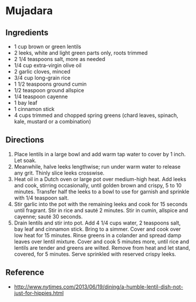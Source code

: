 # Mujadara

## Ingredients

* 1 cup brown or green lentils
* 2 leeks, white and light green parts only, roots trimmed
* 2 1/4 teaspoons salt, more as needed
* 1/4 cup extra-virgin olive oil
* 2 garlic cloves, minced
* 3/4 cup long-grain rice
* 1 1/2 teaspoons ground cumin
* 1/2 teaspoon ground allspice
* 1/4 teaspoon cayenne
* 1 bay leaf
* 1 cinnamon stick
* 4 cups trimmed and chopped spring greens (chard leaves, spinach, kale, mustard or a combination)

## Directions

1. Place lentils in a large bowl and add warm tap water to cover by 1 inch. Let soak.
2. Meanwhile, halve leeks lengthwise; run under warm water to release any grit. Thinly slice leeks crosswise.
3. Heat oil in a Dutch oven or large pot over medium-high heat. Add leeks and cook, stirring occasionally, until golden brown and crispy, 5 to 10 minutes. Transfer half the leeks to a bowl to use for garnish and sprinkle with 1/4 teaspoon salt.
4. Stir garlic into the pot with the remaining leeks and cook for 15 seconds until fragrant. Stir in rice and sauté 2 minutes. Stir in cumin, allspice and cayenne; sauté 30 seconds.
5. Drain lentils and stir into pot. Add 4 1/4 cups water, 2 teaspoons salt, bay leaf and cinnamon stick. Bring to a simmer. Cover and cook over low heat for 15 minutes. Rinse greens in a colander and spread damp leaves over lentil mixture. Cover and cook 5 minutes more, until rice and lentils are tender and greens are wilted. Remove from heat and let stand, covered, for 5 minutes. Serve sprinkled with reserved crispy leeks.

## Reference

* <http://www.nytimes.com/2013/06/19/dining/a-humble-lentil-dish-not-just-for-hippies.html>
